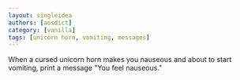 ```yaml
---
layout: singleidea
authors: [aosdict]
category: [vanilla]
tags: [unicorn horn, vomiting, messages]
---
```

When a cursed unicorn horn makes you nauseous and about to start vomiting, print a message "You feel nauseous."
